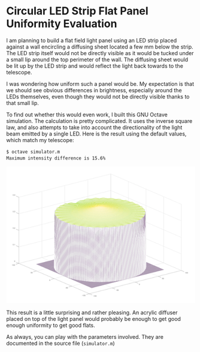 # Circular LED Strip Flat Panel Uniformity Evaluation

I am planning to build a flat field light panel using an LED strip placed against a wall encircling a diffusing sheet located a few mm below the strip. The LED strip itself would not be directly visible as it would be tucked under a small lip around the top perimeter of the wall. The diffusing sheet would be lit up by the LED strip and would reflect the light back towards to the telescope.

I was wondering how uniform such a panel would be. My expectation is that we should see obvious differences in brightness, especially around the LEDs themselves, even though they would not be directly visible thanks to that small lip.

To find out whether this would even work, I built this GNU Octave simulation. The calculation is pretty complicated. It uses the inverse square law, and also attempts to take into account the directionality of the light beam emitted by a single LED. Here is the result using the default values, which match my telescope:

```bash
$ octave simulator.m
Maximum intensity difference is 15.6%
```

![Rendering of light intensity map](result.png)

This result is a little surprising and rather pleasing. An acrylic diffuser placed on top of the light panel would probably be enough to get good enough uniformity to get good flats.

As always, you can play with the parameters involved. They are documented in the source file (`simulator.m`)
